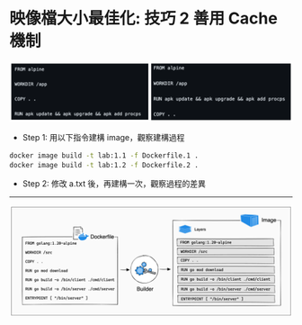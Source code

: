 # 映像檔大小最佳化: 技巧 2 善用 Cache 機制

![image](demo1.png)

- Step 1: 用以下指令建構 image，觀察建構過程

```bash
docker image build -t lab:1.1 -f Dockerfile.1 .
docker image build -t lab:1.2 -f Dockerfile.2 .
```

- Step 2: 修改 a.txt 後，再建構一次，觀察過程的差異

---

![image](layers.png)
